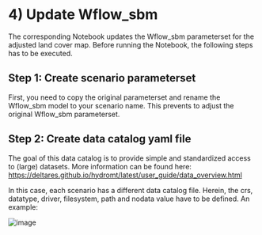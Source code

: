 # 4) Update Wflow_sbm

The corresponding Notebook updates the Wflow_sbm parameterset for the adjusted land cover map. Before running the Notebook, the following steps has to be executed.

## Step 1: Create scenario parameterset

First, you need to copy the original parameterset and rename the Wflow_sbm model to your scenario name. This prevents to adjust the original Wflow_sbm parameterset. 

## Step 2: Create data catalog yaml file

The goal of this data catalog is to provide simple and standardized access to (large) datasets. More information can be found here: https://deltares.github.io/hydromt/latest/user_guide/data_overview.html

In this case, each scenario has a different data catalog file. Herein, the crs, datatype, driver, filesystem, path and nodata value have to be defined. An example:

![image](https://github.com/DaanIdsinga/MscThesis/assets/144466847/9b279467-485f-4cbb-9728-1965864b0c37)
